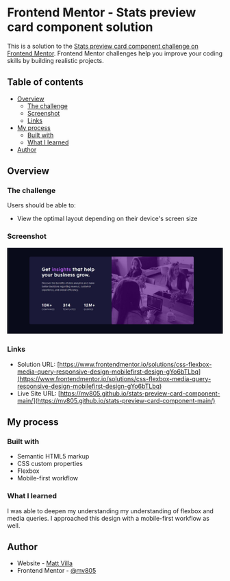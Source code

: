 # Frontend Mentor - Stats preview card component solution

This is a solution to the [Stats preview card component challenge on Frontend Mentor](https://www.frontendmentor.io/challenges/stats-preview-card-component-8JqbgoU62). Frontend Mentor challenges help you improve your coding skills by building realistic projects. 

## Table of contents

- [Overview](#overview)
  - [The challenge](#the-challenge)
  - [Screenshot](#screenshot)
  - [Links](#links)
- [My process](#my-process)
  - [Built with](#built-with)
  - [What I learned](#what-i-learned)
- [Author](#author)

## Overview

### The challenge

Users should be able to:

- View the optimal layout depending on their device's screen size

### Screenshot

![](./screenshot.jpg)

### Links

- Solution URL: [https://www.frontendmentor.io/solutions/css-flexbox-media-query-responsive-design-mobilefirst-design-gYo6bTLbq](https://www.frontendmentor.io/solutions/css-flexbox-media-query-responsive-design-mobilefirst-design-gYo6bTLbq)
- Live Site URL: [https://mv805.github.io/stats-preview-card-component-main/](https://mv805.github.io/stats-preview-card-component-main/)

## My process

### Built with

- Semantic HTML5 markup
- CSS custom properties
- Flexbox
- Mobile-first workflow

### What I learned

I was able to deepen my understanding my understanding of flexbox and media queries. I approached this design with a mobile-first workflow as well.

## Author

- Website - [Matt Villa](https://mv805.github.io)
- Frontend Mentor - [@mv805](https://www.frontendmentor.io/profile/mv805)